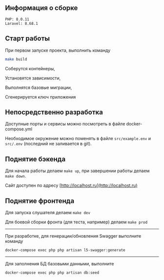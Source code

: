 ## Информация о сборке

    PHP: 8.0.11
    Laravel: 8.68.1

## Старт работы
При первом запуске проекта, выполнить команду

```bash
make build
```
Соберутся контейнеры,

Установятся зависимости,

Выполнятся базовые миграции,

Сгенерируется ключ приложения

## Непосредственно разработка
Доступные порты и сервисы можно посмотреть в файле docker-compose.yml

Необходимое окружение можно поменять в файле `src/example.env` и `src/.env` (последний не заливается в git).

## Поднятие бэкенда
Для начала работы делаем `make up`, при завершении работы делаем `make down`.

Сайт доступен по адресу [http://localhost.ru](http://localhost.ru)

## Поднятие фронтенда
Для запуска слушателя делаем `make dev`

Для боевой сборки фронта (для теста, например) делаем `make prod`

---

При разработке, для генерации/обновления Swagger выполните команду

    docker-compose exec php php artisan l5-swagger:generate

---

Для заполнения БД базовыми данными, выполните

    docker-compose exec php php artisan db:seed
